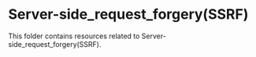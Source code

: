 # Server-side_request_forgery(SSRF)
This folder contains resources related to Server-side_request_forgery(SSRF).

